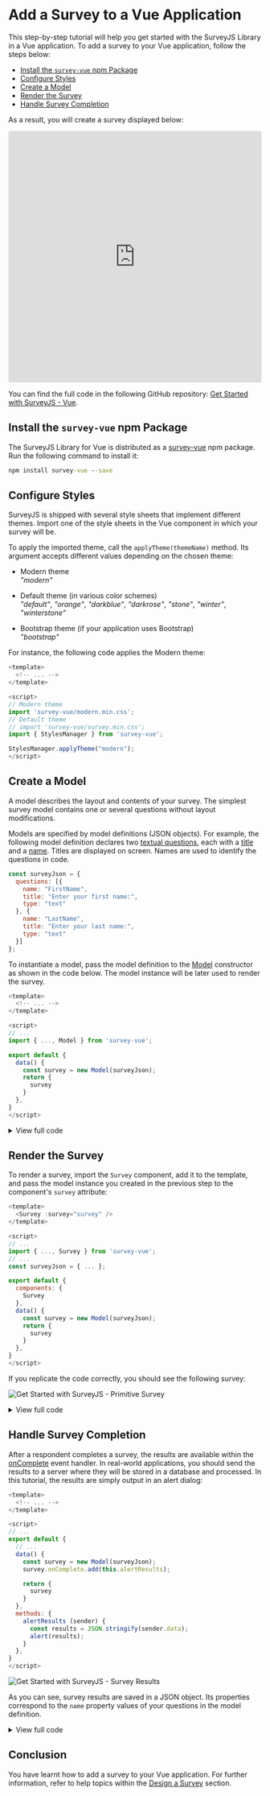 # Add a Survey to a Vue Application

This step-by-step tutorial will help you get started with the SurveyJS Library in a Vue application. To add a survey to your Vue application, follow the steps below:

- [Install the `survey-vue` npm Package](#install-the-survey-vue-npm-package)
- [Configure Styles](#configure-styles)
- [Create a Model](#create-a-model)
- [Render the Survey](#render-the-survey)
- [Handle Survey Completion](#handle-survey-completion)

As a result, you will create a survey displayed below:

<iframe src="https://codesandbox.io/embed/surveyjs-add-a-survey-to-a-vue-application-nn9zm?fontsize=14&hidenavigation=1&module=%2Fsrc%2Fcomponents%2FMyFirstSurvey.vue&theme=dark"
    style="width:100%; height:500px; border:0; border-radius: 4px; overflow:hidden;"
    title="SurveyJS - Add a Survey to a Vue Application"
    sandbox="allow-forms allow-modals allow-popups allow-presentation allow-same-origin allow-scripts"
></iframe>

You can find the full code in the following GitHub repository: <a href="https://github.com/surveyjs/code-examples/tree/main/get-started-vue" target="_blank">Get Started with SurveyJS - Vue</a>.

## Install the `survey-vue` npm Package

The SurveyJS Library for Vue is distributed as a <a href="https://www.npmjs.com/package/survey-vue" target="_blank">survey-vue</a> npm package. Run the following command to install it:

```cmd
npm install survey-vue --save
```

## Configure Styles

SurveyJS is shipped with several style sheets that implement different themes. Import one of the style sheets in the Vue component in which your survey will be.

To apply the imported theme, call the `applyTheme(themeName)` method. Its argument accepts different values depending on the chosen theme:

- Modern theme      
*"modern"*

- Default theme (in various color schemes)     
*"default"*, *"orange"*, *"darkblue"*, *"darkrose"*, *"stone"*, *"winter"*, *"winterstone"*

- Bootstrap theme (if your application uses Bootstrap)       
*"bootstrap"*

For instance, the following code applies the Modern theme:

```js
<template>
  <!-- ... -->
</template>

<script>
// Modern theme
import 'survey-vue/modern.min.css';
// Default theme
// import 'survey-vue/survey.min.css';
import { StylesManager } from 'survey-vue';

StylesManager.applyTheme("modern");
</script>
```

## Create a Model

A model describes the layout and contents of your survey. The simplest survey model contains one or several questions without layout modifications.

Models are specified by model definitions (JSON objects). For example, the following model definition declares two [textual questions](https://surveyjs.io/Documentation/Library?id=questiontextmodel), each with a [title](https://surveyjs.io/Documentation/Library?id=questiontextmodel#title) and a [name](https://surveyjs.io/Documentation/Library?id=questiontextmodel#name). Titles are displayed on screen. Names are used to identify the questions in code.

```js
const surveyJson = {
  questions: [{
    name: "FirstName",
    title: "Enter your first name:",
    type: "text"
  }, {
    name: "LastName",
    title: "Enter your last name:",
    type: "text"
  }]
};
```

To instantiate a model, pass the model definition to the [Model](https://surveyjs.io/Documentation/Library?id=surveymodel) constructor as shown in the code below. The model instance will be later used to render the survey. 

```js
<template>
  <!-- ... -->
</template>

<script>
// ...
import { ..., Model } from 'survey-vue';

export default {
  data() {
    const survey = new Model(surveyJson);
    return {
      survey
    }
  },
}
</script>

```

<details>
    <summary>View full code</summary>  

```js
<template>
  <!-- ... -->
</template>

<script>
import 'survey-vue/modern.min.css';
// import 'survey-vue/survey.min.css';
import { StylesManager, Model } from 'survey-vue';

StylesManager.applyTheme("modern");

const surveyJson = {
  questions: [{
    name: "FirstName",
    title: "Enter your first name:",
    type: "text"
  }, {
    name: "LastName",
    title: "Enter your last name:",
    type: "text"
  }]
};

export default {
  name: 'MyFirstSurvey',
  data() {
    const survey = new Model(surveyJson);
    return {
      survey
    }
  },
}
</script>
```
</details>


## Render the Survey

To render a survey, import the `Survey` component, add it to the template, and pass the model instance you created in the previous step to the component's `survey` attribute:

```js
<template>
  <Survey :survey="survey" />
</template>

<script>
// ...
import { ..., Survey } from 'survey-vue';
// ...
const surveyJson = { ... };

export default {
  components: {
    Survey
  },
  data() {
    const survey = new Model(surveyJson);
    return {
      survey
    }
  },
}
</script>
```

If you replicate the code correctly, you should see the following survey:

![Get Started with SurveyJS - Primitive Survey](images/get-started-primitive-survey.png)

<details>
    <summary>View full code</summary>  

```js
<template>
  <Survey :survey="survey" />
</template>

<script>
import 'survey-vue/modern.min.css';
// import 'survey-vue/survey.min.css';
import { Survey, StylesManager, Model } from 'survey-vue';

StylesManager.applyTheme("modern");

const surveyJson = {
  questions: [{
    name: "FirstName",
    title: "Enter your first name:",
    type: "text"
  }, {
    name: "LastName",
    title: "Enter your last name:",
    type: "text"
  }]
};

export default {
  name: 'MyFirstSurvey',
  components: {
    Survey
  },
  data() {
    const survey = new Model(surveyJson);
    return {
      survey
    }
  },
}
</script>
```
</details>

## Handle Survey Completion

After a respondent completes a survey, the results are available within the [onComplete](https://surveyjs.io/Documentation/Library?id=surveymodel#onComplete) event handler. In real-world applications, you should send the results to a server where they will be stored in a database and processed. In this tutorial, the results are simply output in an alert dialog:

```js
<template>
  <!-- ... -->
</template>

<script>
// ...
export default {
  // ...
  data() {
    const survey = new Model(surveyJson);
    survey.onComplete.add(this.alertResults);

    return {
      survey
    }
  },
  methods: {
    alertResults (sender) {
      const results = JSON.stringify(sender.data);
      alert(results);
    }
  },
}
</script>
```

![Get Started with SurveyJS - Survey Results](images/get-started-primitive-survey-alert.png)

As you can see, survey results are saved in a JSON object. Its properties correspond to the `name` property values of your questions in the model definition.

<details>
    <summary>View full code</summary>  

```js
<template>
  <Survey :survey="survey" />
</template>

<script>
import 'survey-vue/modern.min.css';
// import 'survey-vue/survey.min.css';
import { Survey, StylesManager, Model } from 'survey-vue';

StylesManager.applyTheme("modern");

const surveyJson = {
  questions: [{
    name: "FirstName",
    title: "Enter your first name:",
    type: "text"
  }, {
    name: "LastName",
    title: "Enter your last name:",
    type: "text"
  }]
};

export default {
  name: 'MyFirstSurvey',
  components: {
    Survey
  },
  data() {
    const survey = new Model(surveyJson);
    survey.onComplete.add(this.alertResults);

    return {
      survey
    }
  },
  methods: {
    alertResults (sender) {
      const results = JSON.stringify(sender.data);
      alert(results);
    }
  },
}
</script>
```
</details>

## Conclusion

You have learnt how to add a survey to your Vue application. For further information, refer to help topics within the [Design a Survey](https://surveyjs.io/Documentation/Library?id=design-survey-create-a-simple-survey) section.